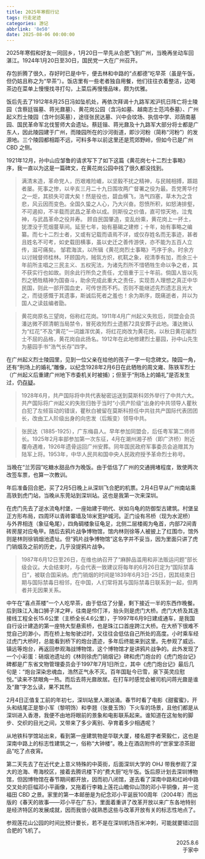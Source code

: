 ```yaml
---
title: 2025年寒假行记
tags: 行走足迹
categories: 游记
abbrlink: '8e50'
date: 2025-08-06 00:00:00
---
```


2025年寒假和好友一同回乡，1月20日一早先从合肥飞到广州，当晚再坐动车回湛江。1924年1月20日至30日，国民党一大在广州召开。

存包折腾了很久，存好时已是中午，便去林和中路的“点都德”吃早茶（虽是午饭，但仍姑且称之为“早茶”）。饭店里有一些老者独自用餐，他们往往衣着整洁，边喝茶边在菜单上慢慢找寻打勾，上菜后再慢慢品味，颇为优雅。

饭后先去了1912年8月25日冯如坠机处，再依次拜谒十九路军淞沪抗日阵亡将士陵园（含蔡廷锴墓、蒋光鼐墓）、黄花岗公园（含冯如墓、越南志士范鸿泰墓）、广州起义烈士陵园（含叶剑英墓），途径张民达墓、兴中会坟场、执信中学、邓荫南墓园、国民革命军北伐誓师大会遗址。蔡廷锴、蒋光鼐及十九路军大部分将士都是广东人，因此陵园建于广州，而陵园所在的沙河街道，即沙河粉（简称“河粉”）的发源地。三个陵园都相距不远，可料多年以前这里还是荒郊野岭，但如今已是广州 CBD 之侧。

1921年12月，孙中山应邹鲁的请求写下了如下这篇《黄花岗七十二烈士事略》序，我一直以为这是一篇碑文，在黄花岗公园中找了很久都没找到。
> 满清末造，革命党人，历艰难险巇，以坚毅不扰之精神，与民贼相搏，踬踣者屡。死事之惨，以辛亥三月二十九日围攻两广督署之役为最。吾党菁华付之一炬，其损失可谓大矣！然是役也，碧血横飞，浩气四塞，草木为之含悲，风云因而变色。全国久蛰之人心，乃大兴奋。怨愤所积，如怒涛排壑，不可遏抑，不半载而武昌之革命以成。则斯役之价值，直可惊天地，泣鬼神，与武昌革命之役并寿。
> 顾自民国肇造，变乱纷乘，黄花岗上一抔土，犹湮没于荒烟蔓草间。延至七年，始有墓碣之建修；十年，始有事略之编纂。而七十二烈士者，又或有记载而语焉不详，或仅存姓名而无事迹，甚者且姓名不可考，如史载田横事，虽以史迁之善传游侠，亦不能为五百人立传，滋可痛矣。
> 邹君海滨，以所辑《黄花岗烈士事略》丐序于余。时余方以讨贼督师桂林。环顾国内，贼氛方炽，杌靰之象，视清季有加，而余三十年前所主唱之三民主义、五权宪法，为诸先烈所不惜牺牲生命以争之者，其不获实行也如故。则余此行所负之责任，尤倍重于三十年前。倘国人皆以先烈之牺牲精神为国奋斗，助余完成此重大之责任，实现吾人理想之真正中华民国，则此一部开国血史，可传世而不朽。否则不能继述先烈遗志且光大之，而徒感慨于其遗事，斯诚后死者之羞也！余为斯序，既痛逝者，并以为国人之读兹编者勖。

> 黄花岗原名三望岗，俗称红花岗。1911年4月广州起义失败后，同盟会会员潘达微不顾清朝当局禁令，冒死收殓烈士遗骸72具安葬于此地。潘达微认为“红花”不及“黄花”一词雄浑优美，将红花岗改为黄花岗，以秋日黄花喻烈士不屈的品格，黄花岗自此扬名。1912年在此地修建烈士墓园，孙中山先生为墓园手书“浩气长存”四字。

在广州起义烈士陵园里，见到一位父亲在给他的孩子一字一句念碑文。陵园一角，还有“刑场上的婚礼”雕像，以纪念1928年2月6日在此牺牲的周文雍、陈铁军烈士（广州起义后重建广州地下市委机关时被捕）；但至于“刑场上的婚礼”是否发生过，仍[存疑](https://www.sohu.com/a/221389342_364333)。

> 1928年6月，共产国际将中共代表秘密运送到莫斯科郊外举行了中共六大。共产国际将广州起义的失败归咎于当时“小资产阶级”出身的中共领导人瞿秋白犯了左倾盲动的错误，瞿秋白被留在莫斯科担任中共驻共产国际代表团团长，改由工人阶级出身的向忠发（后叛变）领导中共。

> 张民达（1885-1925），广东梅县人。早年参加同盟会，后任粤军第二师师长。1925年2月率部参加第一次东征，4月在潮州湘子桥（即广济桥）附近覆舟遇难，1926年遗骨运回广州安葬。同年国民政府军事委员会追赠其为陆军上将。1953年，中华人民共和国中央人民政府授予革命烈士称号。

当晚在“兰芳园”吃糖水甜品作为晚饭。由于低估了广州的交通拥堵程度，致使两次改签车票，也算一次教训。

年后准备回合肥，买了2月5日晚上从深圳飞合肥的机票。2月4日早从广州南站乘高铁到虎门站，当晚从东莞站到深圳站。这也是我第一次来深圳。

在虎门先去了逆水流龟村堡，一座始建于明代、状如乌龟的防御型古建筑。村堡呈正方形布局，四周环以青砖寨墙及18米宽护城河。正门设有吊桥（现为水泥桥）与外界相连（象征龟尾），四角碉楼象征龟足，北侧二层楼阁为龟首，内部72间青砖房屋对应龟甲。随后去鸦片战争博物馆，馆内林则徐等人被披上了红围巾，馆外则是林则徐销烟池遗址。但“鸦片战争博物馆”这名字并不妥当，因为里面只讲了虎门销烟及之前的历史，几乎没提鸦片战争。

>1987年6月12日至26日，在维也纳召开了“麻醉品滥用和非法贩运问题”部长级会议。大会结束时，与会代表一致建议将每年的6月26日定为“国际禁毒日”，被联合国采纳。虎门销烟的时间是1839年6月3日-25日，因其结束日期与国际禁毒日相邻，在中国，人们常将其与国际禁毒日联系到一起，但两者并无因果关系。

中午在“喜点茶楼”一个人吃早茶，由于低估了分量，剩下接近一半的东西作晚餐。后到珠江入海口狮子洋之畔，往南是伶仃洋，抬头则是虎门大桥。虎门大桥及其连接线工程全长15.6公里（主桥全长4.6公里），于1997年6月9日建成通车，是我国自行设计建造的第一座特大型悬索桥，也是珠江口首座跨江大桥。在大桥下很难不觉自己的渺小，而在桥上匆匆驶过时，又往往会低估自己所处的高度。小时乘车经过虎门大桥时，总能看到桥下的炮台遗迹，多年后终能来到这里。先参观了威远、镇远等炮台，再返回参观海战博物馆，这个博物馆才是讲鸦片战争的。此外发现了一个小彩蛋：硝烟池遗址的《林则徐虎门销烟记》碑和虎门炮台的《虎门炮台记》碑都是广东省文物管理委员会于1997年7月1日所立，其中《虎门炮台记》最后几句是：“炮台深染忠魂血，浩然正气永不灭。百年国耻今已雪，泉下英灵应慰悦。”读来不禁眼角一热。而后去蒋光鼐故居。在打车时感觉会被司机问蒋光鼐是谁及“鼐”字怎么读，果不其然。

2月4日正值复工前的年初七，深圳站里人潮汹涌。春节时看了电影《甜蜜蜜》，开头和结尾正是黎小军（黎明饰）和李翘（张曼玉饰）下火车的场景，且他们都是从深圳进入香港，我便不由地将眼前的景象和电影联系起来。谁知道在这匆匆的脚步、交织的目光之间，又带来了多少离别、孕育着多少相遇呢？

从地铁科学馆站出来，看到第一座建筑物是华联大厦，楼名题字者荣毅仁，这也是深南中路上的标志性建筑之一，俗称“大钟楼”。晚上在酒店附件的“世家堂凉茶甜品”吃了点夜宵。

第二天先去了在近代史上意义特殊的中英街，后面深圳大学的 OHJ 带我参观了深大的沧海、粤海校区，接着去腾讯楼下的“费大厨”吃午饭。饭后原计划去深圳博物馆，但因博物馆在春节期间都开放，因而初八闭馆，遂去看了深南中路和红岭中路交叉处的巨幅邓小平画像，又拖着行李箱上莲花山瞻仰山顶的邓小平铜像，并一览福田 CBD 之景。家里的第一本邮册是为纪念邓小平诞辰100周年（2004年）而出版的《春天的故事——邓小平在广东》，里面着重讲了改革开放以来广东各地特别是经济特区的发展成就，因而我很小就熟悉这些与改革开放有关的标志性地点了。

参观莲花山公园的时间比预计要长，若不是在深圳机场百米冲刺，可能就要错过回合肥的飞机了。

<div style="text-align: right;">2025.8.6<br>于家中</div>